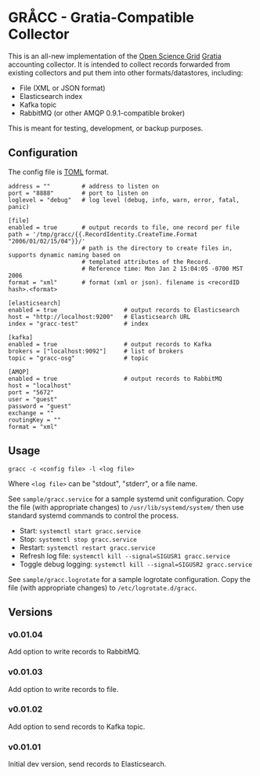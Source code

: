# GRÅCC - Gratia-Compatible Collector

This is an all-new implementation of the [Open Science Grid](http://www.opensciencegrid.org) 
[Gratia](https://sourceforge.net/projects/gratia/) accounting collector. It is intended
to collect records forwarded from existing collectors and put them into other formats/datastores,
including:

* File (XML or JSON format)
* Elasticsearch index
* Kafka topic
* RabbitMQ (or other AMQP 0.9.1-compatible broker)

This is meant for testing, development, or backup purposes.

## Configuration

The config file is [TOML](https://github.com/toml-lang/toml) format. 

    address = ""         # address to listen on
    port = "8888"        # port to listen on
    loglevel = "debug"   # log level (debug, info, warn, error, fatal, panic)
    
    [file]
    enabled = true       # output records to file, one record per file
    path = '/tmp/gracc/{{.RecordIdentity.CreateTime.Format "2006/01/02/15/04"}}/'
                         # path is the directory to create files in, supports dynamic naming based on 
                         # templated attributes of the Record. 
                         # Reference time: Mon Jan 2 15:04:05 -0700 MST 2006 
    format = "xml"       # format (xml or json). filename is <recordID hash>.<format>
    
    [elasticsearch]
    enabled = true                   # output records to Elasticsearch
    host = "http://localhost:9200"   # Elasticsearch URL
    index = "gracc-test"             # index
    
    [kafka]
    enabled = true                   # output records to Kafka
    brokers = ["localhost:9092"]     # list of brokers
    topic = "gracc-osg"              # topic
    
    [AMQP]
    enabled = true                   # output records to RabbitMQ
    host = "localhost"
    port = "5672"
    user = "guest"
    password = "guest"
    exchange = ""
    routingKey = ""
    format = "xml"     

## Usage

    gracc -c <config file> -l <log file>

Where `<log file>` can be "stdout", "stderr", or a file name.

See `sample/gracc.service` for a sample systemd unit configuration. Copy the file (with 
appropriate changes) to `/usr/lib/systemd/system/` then use standard systemd commands to
control the process.

* Start: `systemctl start gracc.service`
* Stop:  `systemctl stop gracc.service`
* Restart:  `systemctl restart gracc.service`
* Refresh log file:  `systemctl kill --signal=SIGUSR1 gracc.service`
* Toggle debug logging:  `systemctl kill --signal=SIGUSR2 gracc.service`

See `sample/gracc.logrotate` for a sample logrotate configuration. Copy the file (with
appropriate changes) to `/etc/logrotate.d/gracc`.

## Versions

### v0.01.04

Add option to write records to RabbitMQ.

### v0.01.03

Add option to write records to file.

### v0.01.02

Add option to send records to Kafka topic.

### v0.01.01

Initial dev version, send records to Elasticsearch.
